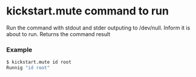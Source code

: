 # kickstart.mute command to run
Run the command with stdout and stder outputing to /dev/null.
Inform it is about to run.
Returns the command result

### Example

```bash
$ kickstart.mute id root
Runnig "id root"
```
